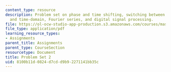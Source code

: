 ```yaml
---
content_type: resource
description: Problem set on phase and time shifting, switching between frequency-domain
  and time-domain, Fourier series, and digital signal processing.
file: https://ol-ocw-studio-app-production.s3.amazonaws.com/courses/mas-160-signals-systems-and-information-for-media-technology-fall-2007/8100b11d0824d7cdd9b92271141bb35c_ps2.pdf
file_type: application/pdf
learning_resource_types:
- Assignments
parent_title: Assignments
parent_type: CourseSection
resourcetype: Document
title: Problem Set 2
uid: 8100b11d-0824-d7cd-d9b9-2271141bb35c
---
```

